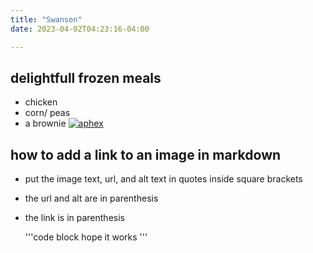 ```yaml
---
title: "Swanson"
date: 2023-04-02T04:23:16-04:00

---
```


## delightfull frozen meals
- chicken
- corn/ peas
- a brownie 
 [![aphex](https://i.ytimg.com/vi/KEUFLwl-Ac8/hqdefault.jpg?sqp=-oaymwEcCOADEI4CSFTyq4qpAw4IARUAAIhCGAFwAcABBg==&rs=AOn4CLAbFUtbBd_umh8Gbbmji_XJNn3N1w)](https://www.youtube.com/watch?v=KEUFLwl-Ac8&pp=ygUbYXBoZXggdHdpbiBtYXNoZWQgcG90YXRvZXMg)

## how to add a link to an image in markdown
- put the image text, url, and alt text in quotes inside square brackets
- the url and alt are in parenthesis
- the link is in parenthesis

    '''code block hope it works '''
